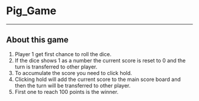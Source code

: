 # Pig_Game
----------
## About this game
1. Player 1 get first chance to roll the dice.
2. If the dice shows 1 as a number the current score is reset to 0 and the turn is transferred to other player.
3. To accumulate the score you need to click hold.
4. Clicking hold will add the current score to the main score board and then the turn will be transferred to other player.
5. First one to reach 100 points is the winner.
